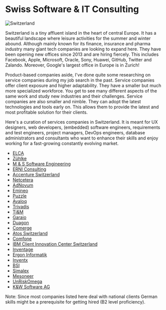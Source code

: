 # Swiss Software & IT Consulting
<img src="https://i.ibb.co/4dXSSxb/IMG-20200801-152022.jpg" alt="Switzerland">


Switzerland is a tiny affluent island in the heart of central Europe. It has a beautiful landscape where leisure activities for the summer and winter abound. Although mainly known for its finance, insurance and pharma industry many giant tech companies are looking to expand here. They have been opening new offices since 2013 and are hiring fiercely. This includes Facebook, Apple, Microsoft, Oracle, Sony, Huawei, GitHub, Twitter and Zalando. Moreover, Google's largest office in Europe is in Zurich!

Product-based companies aside, I've done quite some researching on service companies during my job search in the past. Service companies offer client exposure and higher adaptability. They have a smaller but much more specialized workforce. You get to see many different aspects of the same work and study new industries and their challenges. Service companies are also smaller and nimble. They can adopt the latest technologies and tools early on. This allows them to provide the latest and most profitable solution for their clients.

Here's a curation of services companies in Switzerland. It is meant for UX designers, web developers, (embedded) software engineers, requirements and test engineers, project managers, DevOps engineers, database administrators and consultants who want to enhance their skills and enjoy working for a fast-growing constantly evolving market.

* [ELCA](https://www.elca.ch/en)
* [Zühlke](https://www.zuehlke.com/en)
* [M & S Software Engineering](https://www.m-s.ch/)
* [ERNI Consulting](https://www.betterask.erni/)
* [Accenture Switzerland](https://www.accenture.com/ch-en)
* [Netcetera](https://www.netcetera.com/home.html)
* [AdNovum](https://www.adnovum.ch/)
* [Emineo](https://www.emineo.ch/)
* [Puzzle](https://www.puzzle.ch/de/home)
* [Avaloq](https://www.avaloq.com/en/home)
* [Trivadis](https://www.trivadis.com/de/)
* [Ti&M](https://www.ti8m.com/)
* [Garaio](https://www.garaio-rem.ch/)
* [Duagon](https://www.duagon.com/)
* [Comerge](https://www.comerge.net/en/)
* [Atos Switzerland](https://jobs.atos.net/go/Jobs-in-Switzerland/3687201/)
* [Comfone](https://www.comfone.com/)
* [IBM Client Innovation Center Switzerland](https://www.ibm.com/employment/ciceurope/ch-en)
* [Inventage](https://inventage.com/)
* [Ergon Informatik](https://ergon.ch/de)
* [Inventx](https://inventx.ch/)
* [BSI](https://www.bsi-software.com/de-ch)
* [Simalex](https://www.simalex.ch/)
* [Mesoneer](https://www.mesoneer.io/de/)
* [UnRiskOmega](https://www.unriskomega.com/)
* [K&W Software AG](https://kwsoft.ch/)

Note: Since most companies listed here deal with national clients German skills might be a prerequisite for getting hired (B2 level proficiency).
